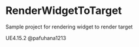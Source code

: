 # RenderWidgetToTarget

Sample project for rendering widget to render target

UE4.15.2
@pafuhana1213
